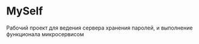 # MySelf

Рабочий проект для ведения сервера хранения паролей, и выполнение функционала микросервисом
